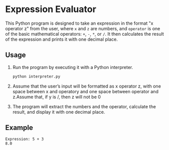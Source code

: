 # Expression Evaluator

This Python program is designed to take an expression in the format "x operator z" from the user, where `x` and `z` are numbers, and `operator` is one of the basic mathematical operators: `+`, `-`, `*`, or `/`. It then calculates the result of the expression and prints it with one decimal place.

## Usage

1. Run the program by executing it with a Python interpreter.

   ```bash
   python interpreter.py
   ```

2. Assume that the user’s input will be formatted as x operator z, with one space between x and operatory and one space between operator and z.Assume that, if y is /, then z will not be 0

3. The program will extract the numbers and the operator, calculate the result, and display it with one decimal place.

## Example

```plaintext
Expression: 5 + 3
8.0
```
